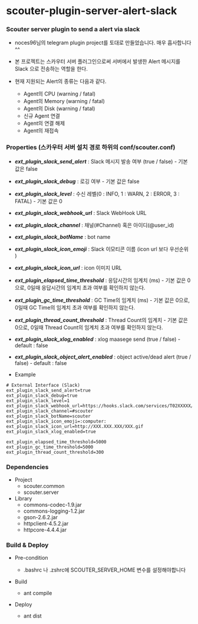 # scouter-plugin-server-alert-slack
### Scouter server plugin to send a alert via slack

- noces96님의 telegram plugin project를 토대로 만들었습니다. 매우 흡사합니다 ^^

- 본 프로젝트는 스카우터 서버 플러그인으로써 서버에서 발생한 Alert 메시지를 Slack 으로 전송하는 역할을 한다.
- 현재 지원되는 Alert의 종류는 다음과 같다.
	- Agent의 CPU (warning / fatal)
	- Agent의 Memory (warning / fatal)
	- Agent의 Disk (warning / fatal)
	- 신규 Agent 연결
	- Agent의 연결 해제
	- Agent의 재접속

### Properties (스카우터 서버 설치 경로 하위의 conf/scouter.conf)
* **_ext\_plugin\_slack\_send\_alert_** : Slack 메시지 발송 여부 (true / false) - 기본 값은 false
* **_ext\_plugin\_slack\_debug_** : 로깅 여부 - 기본 값은 false
* **_ext\_plugin\_slack\_level_** : 수신 레벨(0 : INFO, 1 : WARN, 2 : ERROR, 3 : FATAL) - 기본 값은 0
* **_ext\_plugin\_slack\_webhook_url_** : Slack WebHook URL
* **_ext\_plugin\_slack\_channel_** : 채널(#Channel) 혹은 아이디(@user_id)
* **_ext\_plugin\_slack\_botName_** : bot name
* **_ext\_plugin\_slack\_icon\_emoji_** : Slack 이모티콘 이름 (icon url 보다 우선순위 )
* **_ext\_plugin\_slack\_icon\_url_** : icon 이미지 URL
* **_ext\_plugin\_elapsed\_time\_threshold_** : 응답시간의 임계치 (ms) - 기본 값은 0으로, 0일때 응답시간의 임계치 초과 여부를 확인하지 않는다.
* **_ext\_plugin\_gc\_time\_threshold_** : GC Time의 임계치 (ms) - 기본 값은 0으로, 0일때 GC Time의 임계치 초과 여부를 확인하지 않는다.
* **_ext\_plugin\_thread\_count\_threshold_** : Thread Count의 임계치 - 기본 값은 0으로, 0일때 Thread Count의 임계치 초과 여부를 확인하지 않는다.
* **_ext\_plugin\_slack\_xlog\_enabled_** : xlog maasege send (true / false) - default : false
* **_ext_plugin_slack_object_alert_enabled_** : object active/dead alert (true / false) - default : false

* Example
```
# External Interface (Slack)
ext_plugin_slack_send_alert=true
ext_plugin_slack_debug=true
ext_plugin_slack_level=1
ext_plugin_slack_webhook_url=https://hooks.slack.com/services/T02XXXXX/B159XXXXX/W5CDXXXXXXXXXXXXXXXXXXXX
ext_plugin_slack_channel=#scouter
ext_plugin_slack_botName=scouter
ext_plugin_slack_icon_emoji=:computer:
ext_plugin_slack_icon_url=http://XXX.XXX.XXX/XXX.gif
ext_plugin_slack_xlog_enabled=true

ext_plugin_elapsed_time_threshold=5000
ext_plugin_gc_time_threshold=5000
ext_plugin_thread_count_threshold=300
```

### Dependencies
* Project
    - scouter.common
    - scouter.server
* Library
    - commons-codec-1.9.jar
    - commons-logging-1.2.jar
    - gson-2.6.2.jar
    - httpclient-4.5.2.jar
    - httpcore-4.4.4.jar

### Build & Deploy
* Pre-condition
    - .bashrc 나 .zshrc에 SCOUTER_SERVER_HOME 변수를 설정해야합니다

* Build
    - ant compile

* Deploy
    - ant dist
